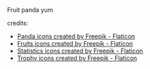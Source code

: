 Fruit panda yum


credits:
* <a href="https://www.flaticon.com/free-icons/panda" title="panda icons">Panda icons created by Freepik - Flaticon</a>
* <a href="https://www.flaticon.com/free-icons/fruits" title="fruits icons">Fruits icons created by Freepik - Flaticon</a>
* <a href="https://www.flaticon.com/free-icons/statistics" title="statistics icons">Statistics icons created by Freepik - Flaticon</a>
* <a href="https://www.flaticon.com/free-icons/trophy" title="trophy icons">Trophy icons created by Freepik - Flaticon</a>
